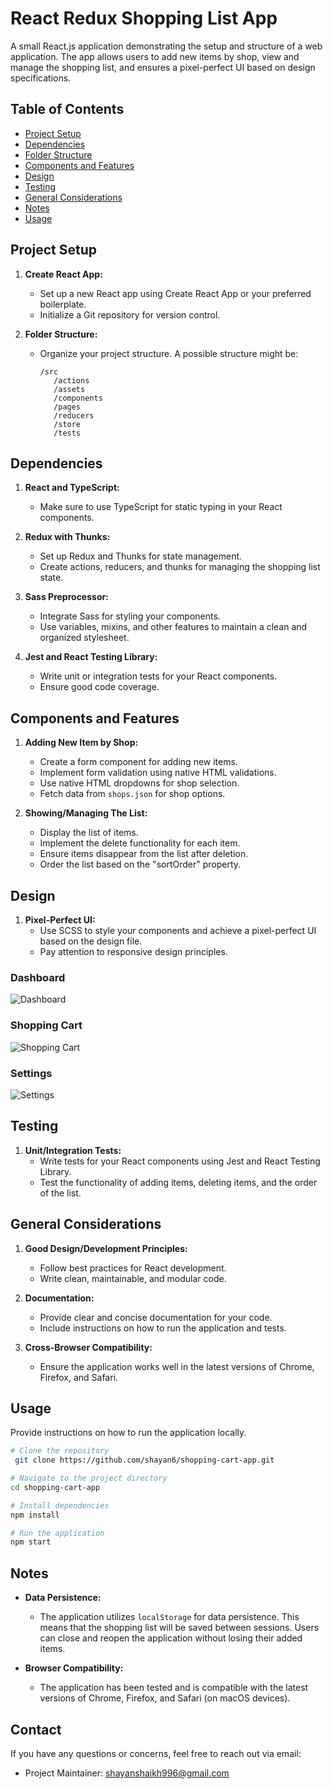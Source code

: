 # React Redux Shopping List App

A small React.js application demonstrating the setup and structure of a web application. The app allows users to add new items by shop, view and manage the shopping list, and ensures a pixel-perfect UI based on design specifications.

## Table of Contents

- [Project Setup](#project-setup)
- [Dependencies](#dependencies)
- [Folder Structure](#folder-structure)
- [Components and Features](#components-and-features)
- [Design](#design)
- [Testing](#testing)
- [General Considerations](#general-considerations)
- [Notes](#notes)
- [Usage](#usage)

## Project Setup

1. **Create React App:**

   - Set up a new React app using Create React App or your preferred boilerplate.
   - Initialize a Git repository for version control.

2. **Folder Structure:**
   - Organize your project structure. A possible structure might be:
     ```
     /src
        /actions
        /assets
        /components
        /pages
        /reducers
        /store
        /tests
     ```

## Dependencies

1. **React and TypeScript:**

   - Make sure to use TypeScript for static typing in your React components.

2. **Redux with Thunks:**

   - Set up Redux and Thunks for state management.
   - Create actions, reducers, and thunks for managing the shopping list state.

3. **Sass Preprocessor:**

   - Integrate Sass for styling your components.
   - Use variables, mixins, and other features to maintain a clean and organized stylesheet.

4. **Jest and React Testing Library:**
   - Write unit or integration tests for your React components.
   - Ensure good code coverage.

## Components and Features

1. **Adding New Item by Shop:**

   - Create a form component for adding new items.
   - Implement form validation using native HTML validations.
   - Use native HTML dropdowns for shop selection.
   - Fetch data from `shops.json` for shop options.

2. **Showing/Managing The List:**
   - Display the list of items.
   - Implement the delete functionality for each item.
   - Ensure items disappear from the list after deletion.
   - Order the list based on the "sortOrder" property.

## Design

1. **Pixel-Perfect UI:**
   - Use SCSS to style your components and achieve a pixel-perfect UI based on the design file.
   - Pay attention to responsive design principles.

### Dashboard

![Dashboard](/images/dashboard.jpg)

### Shopping Cart

![Shopping Cart](/images/shopping-cart.jpg)

### Settings

![Settings](/images/settings.jpg)

## Testing

1. **Unit/Integration Tests:**
   - Write tests for your React components using Jest and React Testing Library.
   - Test the functionality of adding items, deleting items, and the order of the list.

## General Considerations

1. **Good Design/Development Principles:**

   - Follow best practices for React development.
   - Write clean, maintainable, and modular code.

2. **Documentation:**

   - Provide clear and concise documentation for your code.
   - Include instructions on how to run the application and tests.

3. **Cross-Browser Compatibility:**
   - Ensure the application works well in the latest versions of Chrome, Firefox, and Safari.

## Usage

Provide instructions on how to run the application locally.

```bash
# Clone the repository
 git clone https://github.com/shayan6/shopping-cart-app.git

# Navigate to the project directory
cd shopping-cart-app

# Install dependencies
npm install

# Run the application
npm start
```

## Notes

- **Data Persistence:**
  - The application utilizes `localStorage` for data persistence. This means that the shopping list will be saved between sessions. Users can close and reopen the application without losing their added items.

- **Browser Compatibility:**
  - The application has been tested and is compatible with the latest versions of Chrome, Firefox, and Safari (on macOS devices).

## Contact

If you have any questions or concerns, feel free to reach out via email:

- Project Maintainer: [shayanshaikh996@gmail.com](mailto:shayanshaikh996@gmail.com)
